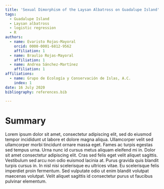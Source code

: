 ```yaml
---
title: 'Sexual Dimorphism of the Laysan Albatross on Guadalupe Island'
tags:
  - Guadalupe Island
  - Laysan albatross
  - logistic regression
  - R
authors:
  - name: Evaristo Rojas-Mayoral
    orcid: 0000-0001-6812-9562
    affiliation: 1
  - name: Braulio Rojas-Mayoral
    affiliation: 1
  - name: Andrea Sánchez-Martínez
    affiliation: 1
affiliations:
  - name: Grupo de Ecología y Conservación de Islas, A.C. 
    index: 1
date: 16 July 2020
bibliography: references.bib

---
```


# Summary

Lorem ipsum dolor sit amet, consectetur adipiscing elit, sed do eiusmod tempor incididunt ut labore
et dolore magna aliqua. Ullamcorper velit sed ullamcorper morbi tincidunt ornare massa eget. Fames
ac turpis egestas sed tempus urna. Urna nunc id cursus metus aliquam eleifend mi in. Dolor sit amet
consectetur adipiscing elit. Cras sed felis eget velit aliquet sagittis. Vestibulum sed arcu non
odio euismod lacinia at. Purus gravida quis blandit turpis cursus in. In nisl nisi scelerisque eu
ultrices vitae. Eu scelerisque felis imperdiet proin fermentum. Sed vulputate odio ut enim blandit
volutpat maecenas volutpat. Velit aliquet sagittis id consectetur purus ut faucibus pulvinar
elementum.